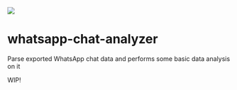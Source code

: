![](https://github.com/sechlol/whatsapp-chat-analyzer/workflows/Whatsapp%20Chat%20Parser/badge.svg)

# whatsapp-chat-analyzer
Parse exported WhatsApp chat data and performs some basic data analysis on it

WIP! 

